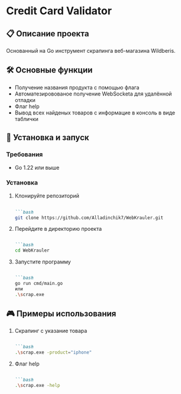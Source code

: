 # Credit Card Validator

## 📋 Описание проекта

Основанный на Go инструмент скрапинга веб-магазина Wildberis.

## 🛠 Основные функции

- Получение названия продукта с помощью флага
- Автоматезировованое получение WebSocketa для удалённой отладки
- Флаг help
- Вывод всех найденых товаров с информацие в консоль в виде таблички 

## 🚀 Установка и запуск

### Требования

- Go 1.22 или выше

### Установка

1. Клонируйте репозиторий

    ```markdown
        
    ```bash
    git clone https://github.com/Alladinchik7/WebKrauler.git
    ```

2. Перейдите в директорию проекта

    ```markdown

    ```bash
    cd WebKrauler
    ```

3. Запустите программу

    ```markdown

    ```bash
    go run cmd/main.go
    или
    .\scrap.exe
    ```

## 🎮 Примеры использования

1. Скрапинг с указание товара  

    ```markdown

    ```bash
    .\scrap.exe -product="iphone"
    ```

2. Флаг help

    ```markdown

    ```bash
    .\scrap.exe -help
    ```
